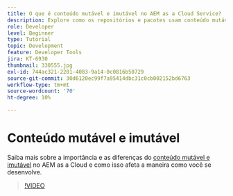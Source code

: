 ```yaml
---
title: O que é conteúdo mutável e imutável no AEM as a Cloud Service?
description: Explore como os repositórios e pacotes usam conteúdo mutável e imutável e por que ele é importante no AEM as a Cloud Service.
role: Developer
level: Beginner
type: Tutorial
topic: Development
feature: Developer Tools
jira: KT-6930
thumbnail: 330555.jpg
exl-id: 744ac321-2201-4083-9a14-0c0816b50729
source-git-commit: 30d6120ec99f7a95414dbc31c0cb002152bd6763
workflow-type: tm+mt
source-wordcount: '70'
ht-degree: 10%

---
```


# Conteúdo mutável e imutável

Saiba mais sobre a importância e as diferenças do [conteúdo mutável e imutável](https://experienceleague.adobe.com/docs/experience-manager-cloud-service/implementing/developing/aem-project-content-package-structure.html?lang=pt-BR) no AEM as a Cloud e como isso afeta a maneira como você se desenvolve.

>[!VIDEO](https://video.tv.adobe.com/v/330555?quality=12&learn=on)
